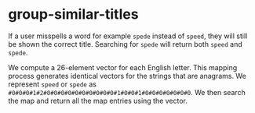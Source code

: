 # group-similar-titles
If a user misspells a word for example `spede` instead of `speed`, they will still be shown the correct title. Searching for `spede` will return both `speed` and `spede`.

We compute a 26-element vector for each English letter. This mapping process generates identical vectors for the strings that are anagrams. We represent `speed` or `spede` as `#0#0#0#1#2#0#0#0#0#0#0#0#0#0#0#1#0#0#1#0#0#0#0#0#0#0`. We then search the map and return all the map entries using the vector.